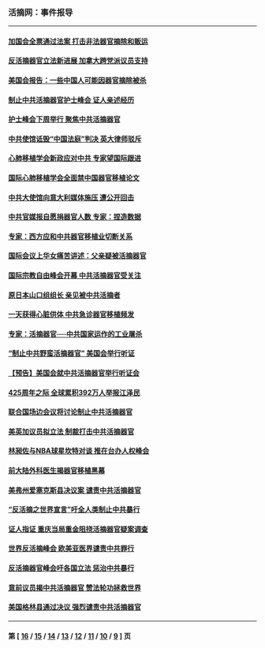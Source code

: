 ### 活摘网：事件报导
---
#### [加国会全票通过法案 打击非法器官摘除和贩运](../../pages/nf5877/n13884924.md?04020430) 
#### [反活摘器官立法新进展 加拿大跨党派议员支持](../../pages/nf5877/n13876061.md?04020430) 
#### [美国会报告：一些中国人可能因器官摘除被杀](../../pages/nf5877/n13867964.md?04020430) 
#### [制止中共活摘器官护士峰会 证人亲述经历](../../pages/nf5877/n13859007.md?04020430) 
#### [护士峰会下周举行 聚焦中共活摘器官](../../pages/nf5877/n13855418.md?04020430) 
#### [中共使馆诋毁“中国法庭”判决 英大律师驳斥](../../pages/nf5877/n13833945.md?04020430) 
#### [心肺移植学会新政应对中共 专家望国际跟进](../../pages/nf5877/n13829043.md?04020430) 
#### [国际心肺移植学会全面禁中国器官移植论文](../../pages/nf5877/n13827785.md?04020430) 
#### [中共大使馆向意大利媒体施压 遭公开回击](../../pages/nf5877/n13826038.md?04020430) 
#### [中共官媒报自愿捐器官人数 专家：捏造数据](../../pages/nf5877/n13814130.md?04020430) 
#### [专家：西方应和中共器官移植业切断关系](../../pages/nf5877/n13772828.md?04020430) 
#### [国际会议上华女痛苦讲述：父亲疑被活摘器官](../../pages/nf5877/n13771583.md?04020430) 
#### [国际宗教自由峰会开幕 中共活摘器官受关注](../../pages/nf5877/n13769995.md?04020430) 
#### [原日本山口组组长 亲见被中共活摘者](../../pages/nf5877/n13767360.md?04020430) 
#### [一天获得心脏供体 中共急诊器官移植频发](../../pages/nf5877/n13764689.md?04020430) 
#### [专家：活摘器官──中共国家运作的工业屠杀](../../pages/nf5877/n13761178.md?04020430) 
#### [“制止中共野蛮活摘器官” 美国会举行听证](../../pages/nf5877/n13735831.md?04020430) 
#### [【预告】美国会就中共活摘器官举行听证会](../../pages/nf5877/n13732843.md?04020430) 
#### [425周年之际 全球累积392万人举报江泽民](../../pages/nf5877/n13719232.md?04020430) 
#### [联合国场边会议将讨论制止中共活摘器官](../../pages/nf5877/n13656361.md?04020430) 
#### [美英加议员拟立法 制裁打击中共活摘器官](../../pages/nf5877/n13430251.md?04020430) 
#### [林昶佐与NBA球星坎特对谈 推在台办人权峰会](../../pages/nf5877/n13414467.md?04020430) 
#### [前大陆外科医生揭器官移植黑幕](../../pages/nf5877/n13401416.md?04020430) 
#### [美弗州爱塞克斯县决议案 谴责中共活摘器官](../../pages/nf5877/n13320919.md?04020430) 
#### [“反活摘之世界宣言”吁全人类制止中共暴行](../../pages/nf5877/n13259730.md?04020430) 
#### [证人指证 重庆当局重金阻挠活摘器官疑案调查](../../pages/nf5877/n13259127.md?04020430) 
#### [世界反活摘峰会 欧美亚医界谴责中共罪行](../../pages/nf5877/n13253550.md?04020430) 
#### [反活摘器官峰会吁各国立法 惩治中共暴行](../../pages/nf5877/n13245052.md?04020430) 
#### [意前议员揭中共活摘器官 赞法轮功拯救世界](../../pages/nf5877/n13203445.md?04020430) 
#### [美国格林县通过决议 强烈谴责中共活摘器官](../../pages/nf5877/n13119367.md?04020430) 

---
#### 第 [ [16](./16.md?04020430) / [15](./15.md?04020430) / [14](./14.md?04020430) / [13](./13.md?04020430) / [12](./12.md?04020430) / [11](./11.md?04020430) / [10](./10.md?04020430) / [9](./9.md?04020430) ] 页
